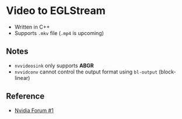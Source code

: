 # Video to EGLStream

 - Written in C++
 - Supports `.mkv` file (`.mp4` is upcoming)

## Notes
 - `nvvideosink` only supports **ABGR**
 - `nvvidconv` cannot control the output format using `bl-output` (block-linear)

## Reference
 - [Nvidia Forum #1](https://forums.developer.nvidia.com/t/frames-returned-from-nveglstreamsrc-via-egl-stream-out-of-order/53074)
